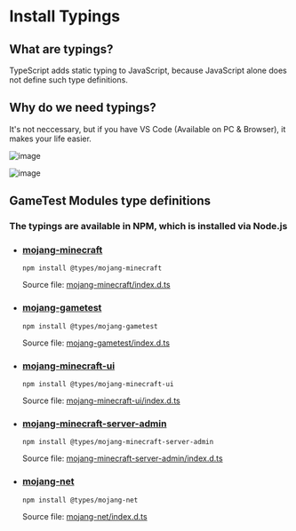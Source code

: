 # Install Typings

## What are typings?

TypeScript adds static typing to JavaScript, because JavaScript alone does not define such type definitions.

## Why do we need typings?

It's not neccessary, but if you have VS Code (Available on PC & Browser), it makes your life easier.

![image](https://media.discordapp.net/attachments/571487722934370314/995584400483954718/unknown.png)

![image](https://media.discordapp.net/attachments/571487722934370314/995584744945356810/unknown.png)

## GameTest Modules type definitions

### The typings are available in NPM, which is installed via Node.js

- ### [mojang-minecraft](https://www.npmjs.com/package/@types/mojang-minecraft)
  ```
  npm install @types/mojang-minecraft
  ```
  Source file: [mojang-minecraft/index.d.ts](https://github.com/DefinitelyTyped/DefinitelyTyped/blob/master/types/mojang-minecraft/index.d.ts)

- ### [mojang-gametest](https://www.npmjs.com/package/@types/mojang-gametest)
  ```
  npm install @types/mojang-gametest
  ```
  Source file: [mojang-gametest/index.d.ts](https://github.com/DefinitelyTyped/DefinitelyTyped/blob/master/types/mojang-gametest/index.d.ts)

- ### [mojang-minecraft-ui](https://www.npmjs.com/package/@types/mojang-minecraft-ui)
  ```
  npm install @types/mojang-minecraft-ui
  ```
  Source file: [mojang-minecraft-ui/index.d.ts](https://github.com/DefinitelyTyped/DefinitelyTyped/blob/master/types/mojang-minecraft-ui/index.d.ts)

- ### [mojang-minecraft-server-admin](https://www.npmjs.com/package/@types/mojang-minecraft-server-admin)
  ```
  npm install @types/mojang-minecraft-server-admin
  ```
  Source file: [mojang-minecraft-server-admin/index.d.ts](https://github.com/DefinitelyTyped/DefinitelyTyped/blob/master/types/mojang-minecraft-server-admin/index.d.ts)

- ### [mojang-net](https://www.npmjs.com/package/@types/mojang-net)
  ```
  npm install @types/mojang-net
  ```
  Source file: [mojang-net/index.d.ts](https://github.com/DefinitelyTyped/DefinitelyTyped/blob/master/types/mojang-net/index.d.ts)